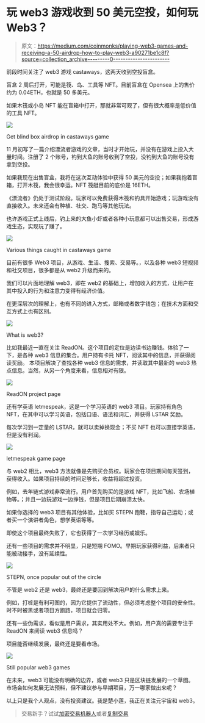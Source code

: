 # 玩 web3 游戏收到 50 美元空投，如何玩 Web3？

> 原文：<https://medium.com/coinmonks/playing-web3-games-and-receiving-a-50-airdrop-how-to-play-web3-a90271be1c8f?source=collection_archive---------0----------------------->

前段时间关注了 web3 游戏 castaways，这两天收到空投盲盒。

盲盒 2 周后打开，可能是筏、岛、工具等 NFT。目前盲盒在 Opensea 上的售价约为 0.04ETH，也就是 50 多美元。

如果木筏或小岛 NFT 能在盲箱中打开，那就非常可观了，但有很大概率是低价值的工具 NFT。

![](img/9fa67f685046a1c54f73a662246aea87.png)

Get blind box airdrop in castaways game

11 月初写了一篇介绍漂流者游戏的文章，当时才开始玩，并没有在游戏上投入大量时间。注册了 2 个账号，钓到大鱼的账号收到了空投，没钓到大鱼的账号没有拿到空投。

如果我现在出售盲盒，我将在这次互动体验中获得 50 美元的空投；如果我抱着盲箱，打开木筏，我会很幸运。NFT 筏艇目前的底价是 16ETH。

《漂流者》仍处于测试阶段。玩家可以免费获得木筏和钓具开始游戏；玩游戏没有直接收入。未来还会有种植、社交、跑马等其他玩法。

也许游戏正式上线后，钓上来的大鱼小虾或者各种小玩意都可以出售交易，形成游戏生态，实现玩了赚了。

![](img/3388676c32c154689fbc48a4ab946b96.png)

Various things caught in castaways game

目前有很多 Web3 项目，从游戏、生活、搜索、交易等。，以及各种 web3 短视频和社交项目，很多都是从 web2 升级而来的。

我们可以片面地理解 web3，即在 web2 的基础上，增加收入的方式，让用户在其中投入的行为和注意力变得有经济价值。

在更深层次的理解上，也有不同的进入方式，邮箱或者数字钱包；在技术方面和交互方式上也有区别。

![](img/e7efb84a9089404431489cf2322122ab.png)

What is web3?

比如我最近一直在关注 ReadON。这个项目的定位是边读书边赚钱。体验了一下，是各种 web3 信息的集合。用户持有卡托 NFT，阅读其中的信息，并获得阅读奖励。
本项目解决了查找各种 web3 信息的需求，并读取其中最新的 web3 热点信息。当然，从另一个角度来看，信息相对有限。

![](img/33957f88dd0930b7247d5b79abf579f1.png)

ReadON project page

还有学英语 letmespeak，这是一个学习英语的 web3 项目。玩家持有角色 NFT，在其中可以学习英语，包括口语、语法和词汇，并获得 LSTAR 奖励。

每次学习到一定量的 LSTAR，就可以卖掉换现金；不买 NFT 也可以直接学英语，但是没有利润。

![](img/a9481d7d19d787c0c4d5062b5da9caa6.png)

letmespeak game page

与 web2 相比，web3 方法就像是先购买会员权。玩家会在项目期间每天签到，获得收入。如果项目持续的时间足够长，收益将超过投资。

例如，去年链式游戏非常流行。用户首先购买的是游戏 NFT，比如飞船、农场植物等。；并且一边玩游戏一边挣钱，但是项目后期崩溃太快。

如果你选择的 web3 项目有其他体验，比如买 STEPN 跑鞋，指导自己运动；或者买一个演讲者角色，想学英语等等。

即使这个项目最终失败了，它也获得了一次学习经历或娱乐。

还有一些项目的需求并不明显，只是短期 FOMO。早期玩家获得利益，后来者只能被动接手，没有延续性。

![](img/ebcb822bba31c651d57e41eab3a43378.png)

STEPN, once popular out of the circle

不管是 web2 还是 web3，最终还是要回到解决用户的什么需求上来。

例如，打桩是有利可图的，因为它提供了流动性，但必须考虑整个项目的安全性。时不时被黑或者项目方跑路，项目就会归零。

还有一些伪需求，看似是用户需求，其实用处不大。例如，用户真的需要专注于 ReadON 来阅读 web3 信息吗？

项目能否继续发展，最终还是要看市场。

![](img/f15690966f16aa090ce6330610e08e86.png)

​Still popular web3 games

在未来，web3 可能没有明确的边界，或者 web3 只是区块链发展的一个草图。市场会如何发展无法预料，但不建议参与早期项目，万一哪家做出来呢？

以上只是我个人观点，没有投资建议。我是楚小莲，我正在关注元宇宙和 web3。

> 交易新手？试试[加密交易机器人](/coinmonks/crypto-trading-bot-c2ffce8acb2a)或者[复制交易](/coinmonks/top-10-crypto-copy-trading-platforms-for-beginners-d0c37c7d698c)